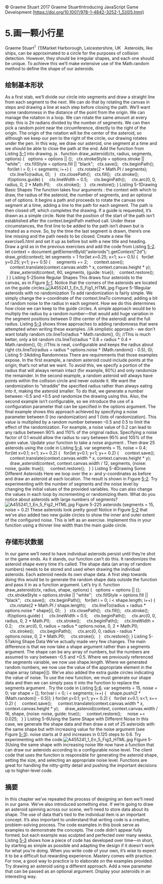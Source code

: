 © Graeme Stuart 2017 Graeme StuartIntroducing JavaScript Game Development [https://doi.org/10.1007/978-1-4842-3252-1_5](05.html)

# 5.画一颗小行星

Graeme Stuart<sup class="calibre7">1 </sup> (1)Market Harborough, Leicestershire, UK   Asteroids, like ships, can be approximated to a circle for the purposes of collision detection. However, they should be irregular shapes, and each one should be unique. To achieve this we’ll make extensive use of the Math.random method to define the shape of our asteroids.

## 绘制基本形状

As a first stab, we’ll divide our circle into segments and draw a straight line from each segment to the next. We can do that by rotating the canvas in steps and drawing a line at each step before closing the path. We’ll want some randomness in the distance of the point from the origin. We can manage the rotation in a loop. We can rotate the same amount at every step: this is 2π radians divided by the number of segments. We can then pick a random point near the circumference, directly to the right of the origin. The origin of the rotation will be the center of the asteroid, so although we keep our pen to the right of the circle, our drawing rotates under the pen. In this way, we draw our asteroid, one segment at a time and we should be able to close the path at the end. Add the function from Listing [5-1](#Par5) into drawing. js . function draw_asteroid(ctx, radius, segments, options) {   options = options || {};   ctx.strokeStyle = options.stroke || "white";   ctx.fillStyle = options.fill || "black";   ctx.save();   ctx.beginPath();   for(let i = 0; i < segments; i++) {     ctx.rotate(2 * Math.PI / segments);     ctx.lineTo(radius, 0);   }   ctx.closePath();   ctx.fill();   ctx.stroke();   if(options.guide) {     ctx.lineWidth = 0.5;     ctx.beginPath();     ctx.arc(0, 0, radius, 0, 2 * Math.PI);     ctx.stroke();   }   ctx.restore(); } Listing 5-1Drawing Basic Shapes The function takes four arguments : the context with which to draw, the radius of the asteroid, the number of segments, and an optional set of options. It begins a path and proceeds to rotate the canvas one segment at a time, adding a line to the path for each segment. The path is then closed off, which completes the drawing. If a guide is requested, it’s drawn as a simple circle. Note that the position of the start of the path isn’t established after the context.beginPath method call. Under these circumstances, the first line to be added to the path isn’t drawn but is treated as a move. So, by the time the last segment is drawn, there’s one line missing and the path needs to be closed. Create a new file exercise5.html and set it up as before but with a new title and heading. Draw a grid as in the previous exercises and add the code from Listing [5-2](#Par9). let context = document.getElementById("asteroids").getContext("2d"); draw_grid(context); let segments = 1 for(let x=0.25; x<1; x+= 0.5) {   for(let y=0.25; y<1; y+= 0.5) {     segments += 2;     context.save();     context.translate(context.canvas.width * x, context.canvas.height * y);     draw_asteroid(context, 60, segments, {guide: true});    context.restore();  } } Listing 5-2Some Regular Shapes This draws four asteroids to the canvas, as in Figure [5-1](#Fig1). Notice that the corners of the asteroids are located on the guide circles.![A455241_1_En_5_Fig1_HTML.jpg](img/A455241_1_En_5_Fig1_HTML.jpg) Figure 5-1Regular asteroids with no randomization To add randomization is fairly simple. We simply change the x-coordinate of the context.lineTo command, adding a bit of random noise to the radius in each segment. How we do this determines how close we can keep to the guide circles. A simple approach would be to multiply the radius by a random number—that would add huge variation in the segment positions between 0 (the center of the asteroid) and the full radius. Listing [5-3](#Par12) shows three approaches to adding randomness that were attempted when writing these examples. //A simplistic approach - we don't want totally random ctx.lineTo(radius * Math.random(), 0); //This is much better, only a bit random ctx.lineTo(radius * 0.8 + radius * 0.4 * Math.random(), 0); //This is neat, configurable and keeps the radius about right ctx.lineTo(radius + radius * options.noise * (Math.random() - 0.5), 0); Listing 5-3Adding Randomness There are requirements that those examples expose. In the first example, a random asteroid could include points at the origin; that’s not what we want. To avoid this, we specify a portion of the radius that will always remain intact (for example, 80%) and only randomize the remainder. In the second example, a random asteroid will always have points within the collision circle and never outside it. We want the randomization to “straddle” the specified radius rather than always eating into it, making the asteroid smaller. To do that, we generate a number between –0.5 and +0.5 and randomize the drawing using this. Also, the second example isn’t configurable, so we introduce the use of a configuration parameter that can be specified in the options argument. The final example shows this approach achieved by specifying a noise parameter between 0 (no randomization) and 1 (lots of randomization). This value is multiplied by a random number between –0.5 and 0.5 to limit the effect of the randomization. For example, a noise value of 0.2 can lead to any radius between 90% and 110% of the original radius. Specifying a noise factor of 0.1 would allow the radius to vary between 95% and 105% of the given value. Update your function to take a noise argument . Then draw 25 asteroids using the code in Listing [5-4](#Par16). var segments = 15, noise = 0.4; for(let x=0.1; x<1; x+= 0.2) {   for(let y=0.1; y<1; y+= 0.2) {     context.save();     context.translate(context.canvas.width * x, context.canvas.height * y);     draw_asteroid(context, context.canvas.width / 12, segments, {noise: noise, guide: true});     context.restore();   } } Listing 5-4Drawing Some Different Asteroids Here we loop over the x- and y-coordinates as before and draw an asteroid at each location. The result is shown in Figure [5-2](#Fig2). Try experimenting with the number of segments and the noise level by changing the initial values of the provided variables. You can also change the values in each loop by incrementing or randomizing them. What do you notice about asteroids with large numbers of segments?![A455241_1_En_5_Fig2_HTML.jpg](img/A455241_1_En_5_Fig2_HTML.jpg) Figure 5-225 asteroids (segments = 15, noise = 0.2) These asteroids look pretty good! Notice in Figure [5-2](#Fig2) that we’ve also added two new guide circles to show the inner and outer extent of the configured noise. This is left as an exercise. Implement this in your function using a thinner line width than the main guide circle.

## 存储形状数据

In our game we’ll need to have individual asteroids persist until they’re shot or the game ends. As it stands, our function can’t do this. It randomizes the asteroid shape every time it’s called. The shape data (an array of random numbers) needs to be stored and used when drawing the individual asteroids. Each asteroid needs its own shape data. A first step towards doing this would be to generate the random shape data outside the function and pass it in as a function argument. Let’s try it. function draw_asteroid(ctx, radius, shape, options) {   options = options || {};   ctx.strokeStyle = options.stroke || "white";   ctx.fillStyle = options.fill || "black";   ctx.save();   ctx.beginPath();   for(let i = 0; i < shape.length; i++) {     ctx.rotate(2 * Math.PI / shape.length);     ctx.lineTo(radius + radius * options.noise * shape[i], 0);   }   ctx.closePath();   ctx.fill();   ctx.stroke();   if(options.guide) {     ctx.lineWidth = 0.5;     ctx.beginPath();     ctx.arc(0, 0, radius, 0, 2 * Math.PI);     ctx.stroke();     ctx.beginPath();     ctx.lineWidth = 0.2;     ctx.arc(0, 0, radius + radius * options.noise, 0, 2 * Math.PI);     ctx.stroke();     ctx.beginPath();     ctx.arc(0, 0, radius - radius * options.noise, 0, 2 * Math.PI);     ctx.stroke();   }   ctx.restore(); } Listing 5-5Taking Shape Data We’ve actually made very few changes. The main difference is that we now take a shape argument rather than a segments argument. The shape can be any array of numbers, but the numbers are assumed to vary between –0.5 and +0.5\. Where we previously referenced the segments variable, we now use shape.length. Where we generated random numbers, we now use the value of the appropriate element in the shape array (shape[i]). We’ve also added the extra guide circles indicating the value of noise. To use the new function, we must generate our shape data and then we can simply pass it into the function to replace the segments argument . Try the code in Listing [5-6](#Par24). var segments = 15, noise = 0; var shape = []; for(var i = 0; i < segments; i++) {   shape.push(2 * (Math.random() - 0.5)); } for(let y=0.1; y<1; y+= 0.2) {   for(let x=0.1; x<1; x+= 0.2) {     context.save();     context.translate(context.canvas.width * x, context.canvas.height * y);     draw_asteroid(context, context.canvas.width / 16, shape, {noise: noise, guide: true});     context.restore();     noise += 0.025;   } } Listing 5-6Using the Same Shape with Different Noise In this case, we generate the shape data and then draw a set of 25 asteroids with the same shape but with increasing value for the noise argument (see Figure [5-3](#Fig3)). noise starts at 0 and increases in 0.125 steps to 0.6\. Try experimenting with the code.![A455241_1_En_5_Fig3_HTML.jpg](img/A455241_1_En_5_Fig3_HTML.jpg) Figure 5-3Using the same shape with increasing noise We now have a function that can draw our asteroids according to a configurable noise level. The client code that uses the function is responsible for generating the asteroid shape, setting the size, and selecting an appropriate noise level. Functions are great for handling the nitty-gritty detail and pushing the important decisions up to higher-level code.

## 摘要

In this chapter we’ve repeated the process of designing an item we’ll need in our game. We’ve also introduced something else. If we’re going to draw an asteroid spinning across our scene, we’ll need to store data about its shape. The use of data that’s tied to the individual item is an important concept. It’s also important to understand that writing code is a creative, problem-solving process. The code examples in this book serve as examples to demonstrate the concepts. The code didn’t appear fully formed, but each example was sculpted and perfected over many weeks. Listing [5-3](#Par12) shows how a piece of code has developed over time—in short, by starting as simple as possible and adapting the design if it doesn’t work for what you’re doing. When you write code of your own, it’s wise to expect it to be a difficult but rewarding experience. Mastery comes with practice. For now, a good way to practice is to elaborate on the examples provided. Try drawing an asteroid using a different approach. Add a new parameter that can be passed as an optional argument. Display your asteroids in an interesting way.